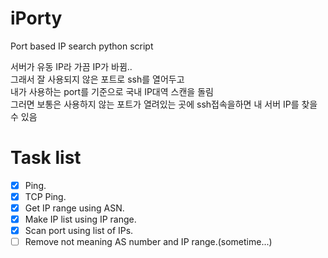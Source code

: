 # iPorty
Port based IP search python script

서버가 유동 IP라 가끔 IP가 바뀜..  
그래서 잘 사용되지 않은 포트로 ssh를 열어두고  
내가 사용하는 port를 기준으로 국내 IP대역 스캔을 돌림  
그러면 보통은 사용하지 않는 포트가 열려있는 곳에 ssh접속을하면 내 서버 IP를 찾을 수 있음  

# Task list
- [x] Ping.
- [x] TCP Ping.
- [x] Get IP range using ASN.
- [x] Make IP list using IP range.
- [x] Scan port using list of IPs.
- [ ] Remove not meaning AS number and IP range.(sometime...)